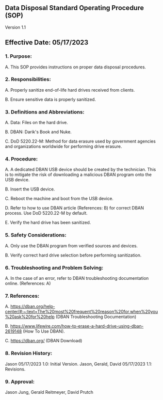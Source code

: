 ## Data Disposal Standard Operating Procedure (SOP)

Version 1.1

## Effective Date: 05/17/2023

### 1. Purpose:

   A. This SOP provides instructions on proper data disposal procedures. 

### 2. Responsibilities:
   
   A. Properly sanitize end-of-life hard drives received from clients.
   
   B. Ensure sensitive data is properly sanitized.

### 3. Definitions and Abbreviations:

   A. Data: Files on the hard drive.

   B. DBAN: Darik's Book and Nuke.
   
   C. DoD 5220.22-M: Method for data erasure used by government agencies and organizations worldwide for performing drive erasure.
   
### 4. Procedure:

   A. A dedicated DBAN USB device should be created by the technician. This is to mitigate the risk of downloading a malicious DBAN program onto the USB device.

   B. Insert the USB device.

   C. Reboot the machine and boot from the USB device.

   D. Refer to how to use DBAN article (References: B) for correct DBAN process. Use DoD 5220.22-M by default.

   E. Verify the hard drive has been sanitized.
   
### 5. Safety Considerations:

   A. Only use the DBAN program from verified sources and devices.
   
   B. Verify correct hard drive selection before performing sanitization.

### 6. Troubleshooting and Problem Solving:

   A. In the case of an error, refer to DBAN troubleshooting documentation online. (References: A)
   
### 7. References:

   A. https://dban.org/help-center/#:~:text=The%20most%20frequent%20reason%20for,when%20you%20ask%20for%20help (DBAN Troubleshooting Documentation)

   B. https://www.lifewire.com/how-to-erase-a-hard-drive-using-dban-2619148 (How To Use DBAN).
   
   C. https://dban.org/ (DBAN Download)
   
### 8. Revision History:

   Jason 05/17/2023 1.0: Initial Version.
   Jason, Gerald, David 05/17/2023 1.1: Revisions.
   
### 9. Approval:

   Jason Jung, Gerald Reitmeyer, David Prutch
